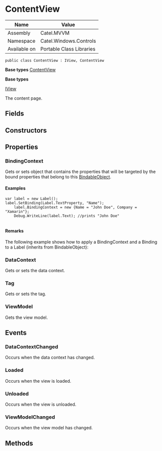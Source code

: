

# ContentView

Name|Value
---|---
Assembly|Catel.MVVM
Namespace|Catel.Windows.Controls
Available on|Portable Class Libraries

```
public class ContentView : IView, ContentView
```

**Base types**
[ContentView]()

**Base types**

[IView](/Catel.MVVM\Catel\MVVM\Views\IView.md)


The content page.



## Fields

## Constructors

## Properties

### BindingContext

Gets or sets object that contains the properties that will be targeted by the bound properties that belong to this [BindableObject](#).

#### Examples

```
var label = new Label();
label.SetBinding(Label.TextProperty, "Name");
    label.BindingContext = new {Name = "John Doe", Company = "Xamarin"};
    Debug.WriteLine(label.Text); //prints "John Doe"
            
```

#### Remarks

The following example shows how to apply a BindingContext and a Binding to a Label (inherits from
            BindableObject):



### DataContext

Gets or sets the data context.



### Tag

Gets or sets the tag.



### ViewModel

Gets the view model.



## Events

### DataContextChanged

Occurs when the data context has changed.



### Loaded

Occurs when the view is loaded.



### Unloaded

Occurs when the view is unloaded.



### ViewModelChanged

Occurs when the view model has changed.



## Methods

